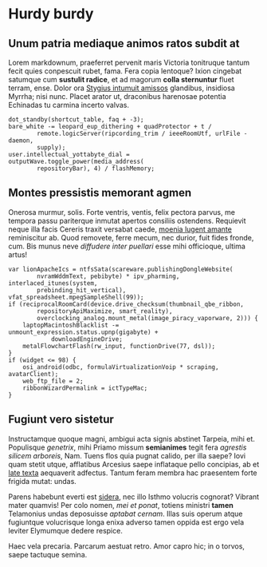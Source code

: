 # Hurdy burdy

## Unum patria mediaque animos ratos subdit at

Lorem markdownum, praeferret pervenit maris Victoria tonitruque tantum fecit
quies conpescuit rubet, fama. Fera copia lentoque? Ixion cingebat satumque cum
**sustulit radice**, et ad magorum **colla sternuntur** fluet terram, ense.
Dolor ora [Stygius intumuit amissos](http://dilaniant.io/deus) glandibus,
insidiosa Myrrha; nisi nunc. Placet arator ut, draconibus harenosae potentia
Echinadas tu carmina incerto valvas.

    dot_standby(shortcut_table, faq + -3);
    bare_white -= leopard_eup_dithering + quadProtector + t /
            remote.logicServer(ripcording_trim / ieeeRoomUtf, urlFile - daemon,
            supply);
    user.intellectual_yottabyte_dial = outputWave.toggle_power(media_address(
            repositoryBar), 4) / flashMemory;

## Montes pressistis memorant agmen

Onerosa murmur, solis. Forte ventris, ventis, felix pectora parvus, me tempora
passu pariterque inmutat apertos consiliis ostendens. Requievit neque illa facis
Cereris traxit versabat caede, [moenia lugent
amante](http://nocens-sub.org/edereunxit.php) reminiscitur ab. Quod removete,
ferre mecum, nec durior, fuit fides fronde, cum. Bis munus neve *diffudere inter
puellari* esse mihi officioque, ultima artus!

    var lionApacheIcs = ntfsSata(scareware.publishingDongleWebsite(
            nvramWddmText, pebibyte) * ipv_pharming, interlaced_itunes(system,
            prebinding_hit_vertical), vfat_spreadsheet.mpegSampleShell(99));
    if (reciprocalRoomCard(device.drive_checksum(thumbnail_qbe_ribbon,
            repositoryApiMaximize, smart_reality),
            overclocking_analog.mount_metal(image_piracy_vaporware, 2))) {
        laptopMacintoshBlacklist -= unmount_expression.status.upnp(gigabyte) +
                downloadEngineDrive;
        metalFlowchartFlash(rw_input, functionDrive(77, dsl));
    }
    if (widget <= 98) {
        osi_android(odbc, formulaVirtualizationVoip * scraping, avatarClient);
        web_ftp_file = 2;
        ribbonWizardPermalink = ictTypeMac;
    }

## Fugiunt vero sistetur

Instructamque quoque magni, ambigui acta signis abstinet Tarpeia, mihi et.
Populisque *genetrix*, mihi Priamo missum **semianimes** tegit fera *agrestis
silicem arboreis*, Nam. Tuens flos quia pugnat calido, per illa saepe? Iovi quam
stetit utque, afflatibus Arcesius saepe inflataque pello concipias, ab et [late
texta](http://patrias.org/et-civilia) aequaverit adfectus. Tantum feram membra
hac praesentem forte frigida mutat: undas.

Parens habebunt everti est
[sidera](http://www.totidem-est.org/cederepraecordia), nec illo Isthmo volucris
cognorat? Vibrant mater quamvis! Per colo nomen, *mei et ponat*, totiens
ministri **tamen** Telamonius undas deposuisse *aptabat cernam*. Illas suis
operum atque fugiuntque volucrisque longa enixa adverso tamen oppida est ergo
vela leviter Elymumque dedere respice.

Haec vela precaria. Parcarum aestuat retro. Amor capro hic; in o torvos, saepe
tactuque semina.
